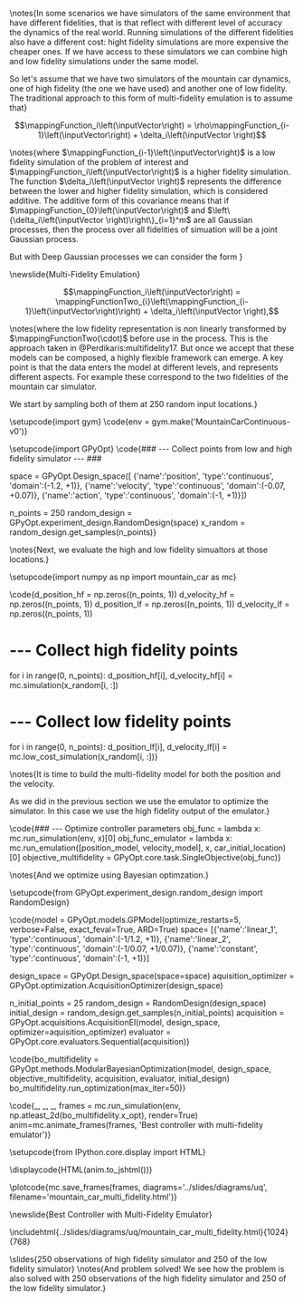 \notes{In some scenarios we have simulators of the same environment that have different fidelities, that is that reflect with different level of accuracy the dynamics of the real world. Running simulations of the different fidelities also have a different cost: hight fidelity simulations are more expensive the cheaper ones. If we have access to these simulators we can combine high and low fidelity simulations under the same model.

So let's assume that we have two simulators of the mountain car dynamics, one of high fidelity (the one we have used) and another one of low fidelity. The traditional approach to this form of multi-fidelity emulation is to assume that}

$$\mappingFunction_i\left(\inputVector\right) = \rho\mappingFunction_{i-1}\left(\inputVector\right) + \delta_i\left(\inputVector \right)$$

\notes{where $\mappingFunction_{i-1}\left(\inputVector\right)$ is a low fidelity simulation of the problem of interest and $\mappingFunction_i\left(\inputVector\right)$ is a higher fidelity simulation. The function $\delta_i\left(\inputVector \right)$ represents the difference between the lower and higher fidelity simulation, which is considered additive. The additive form of this covariance means that if $\mappingFunction_{0}\left(\inputVector\right)$ and $\left\{\delta_i\left(\inputVector \right)\right\}_{i=1}^m$ are all Gaussian processes, then the process over all fidelities of simuation will be a joint Gaussian process.

But with Deep Gaussian processes we can consider the form }

\newslide{Multi-Fidelity Emulation}

$$\mappingFunction_i\left(\inputVector\right) = \mappingFunctionTwo_{i}\left(\mappingFunction_{i-1}\left(\inputVector\right)\right) + \delta_i\left(\inputVector \right),$$

\notes{where the low fidelity representation is non linearly transformed by $\mappingFunctionTwo(\cdot)$ before use in the process. This is the approach taken in @Perdikaris:multifidelity17. But once we accept that these models can be composed, a highly flexible framework can emerge. A key point is that the data enters the model at different levels, and represents different aspects. For example these correspond to the two fidelities of the mountain car simulator.

We start by sampling both of them at 250 random input locations.}

\setupcode{import gym}
\code{env = gym.make('MountainCarContinuous-v0')}

\setupcode{import GPyOpt}
\code{### --- Collect points from low and high fidelity simulator --- ###

space = GPyOpt.Design_space([
        {'name':'position', 'type':'continuous', 'domain':(-1.2, +1)},
        {'name':'velocity', 'type':'continuous', 'domain':(-0.07, +0.07)},
        {'name':'action', 'type':'continuous', 'domain':(-1, +1)}])

n_points = 250
random_design = GPyOpt.experiment_design.RandomDesign(space)
x_random = random_design.get_samples(n_points)}

\notes{Next, we evaluate the high and low fidelity simualtors at those locations.}

\setupcode{import numpy as np
import mountain_car as mc}

\code{d_position_hf = np.zeros((n_points, 1))
d_velocity_hf = np.zeros((n_points, 1))
d_position_lf = np.zeros((n_points, 1))
d_velocity_lf = np.zeros((n_points, 1))

# --- Collect high fidelity points
for i in range(0, n_points):
    d_position_hf[i], d_velocity_hf[i] = mc.simulation(x_random[i, :])

# --- Collect low fidelity points  
for i in range(0, n_points):
    d_position_lf[i], d_velocity_lf[i] = mc.low_cost_simulation(x_random[i, :])}
	
\notes{It is time to build the multi-fidelity model for both the position and the velocity.

As we did in the previous section we use the emulator to optimize the simulator. In this case we use the high fidelity output of the emulator.}

\code{### --- Optimize controller parameters 
obj_func = lambda x: mc.run_simulation(env, x)[0]
obj_func_emulator = lambda x: mc.run_emulation([position_model, velocity_model], x, car_initial_location)[0]
objective_multifidelity = GPyOpt.core.task.SingleObjective(obj_func)}

\notes{And we optimize using Bayesian optimzation.}

\setupcode{from GPyOpt.experiment_design.random_design import RandomDesign}

\code{model = GPyOpt.models.GPModel(optimize_restarts=5, verbose=False, exact_feval=True, ARD=True)
space= [{'name':'linear_1', 'type':'continuous', 'domain':(-1/1.2, +1)},
        {'name':'linear_2', 'type':'continuous', 'domain':(-1/0.07, +1/0.07)},
        {'name':'constant', 'type':'continuous', 'domain':(-1, +1)}]

design_space = GPyOpt.Design_space(space=space)
aquisition_optimizer = GPyOpt.optimization.AcquisitionOptimizer(design_space)

n_initial_points = 25
random_design = RandomDesign(design_space)
initial_design = random_design.get_samples(n_initial_points)
acquisition = GPyOpt.acquisitions.AcquisitionEI(model, design_space, optimizer=aquisition_optimizer)
evaluator = GPyOpt.core.evaluators.Sequential(acquisition)}

\code{bo_multifidelity = GPyOpt.methods.ModularBayesianOptimization(model, design_space, objective_multifidelity, acquisition, evaluator, initial_design)
bo_multifidelity.run_optimization(max_iter=50)}

\code{_, _, _, frames = mc.run_simulation(env, np.atleast_2d(bo_multifidelity.x_opt), render=True)
anim=mc.animate_frames(frames, 'Best controller with multi-fidelity emulator')}

\setupcode{from IPython.core.display import HTML}

\displaycode{HTML(anim.to_jshtml())}

\plotcode{mc.save_frames(frames, 
                  diagrams='../slides/diagrams/uq', 
				  filename='mountain_car_multi_fidelity.html')}

\newslide{Best Controller with Multi-Fidelity Emulator}

\includehtml{../slides/diagrams/uq/mountain_car_multi_fidelity.html}{1024}{768}

\slides{250 observations of high fidelity simulator and 250 of the low fidelity simulator}
\notes{And problem solved! We see how the problem is also solved with 250 observations of the high fidelity simulator and 250 of the low fidelity simulator.}
